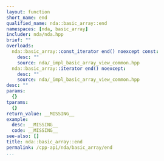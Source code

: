 ```yaml
---
layout: function
short_name: end
qualified_name: nda::basic_array::end
namespaces: [nda, basic_array]
includer: nda/nda.hpp
brief: ""
overloads:
  nda::basic_array::const_iterator end() noexcept const:
    desc: ""
    source: nda/_impl_basic_array_view_common.hpp
  nda::basic_array::iterator end() noexcept:
    desc: ""
    source: nda/_impl_basic_array_view_common.hpp
desc: ""
params:
  {}
tparams:
  {}
return_value: __MISSING__
example:
  desc: __MISSING__
  code: __MISSING__
see-also: []
title: nda::basic_array::end
permalink: /cpp-api/nda/basic_array/end
...
```


